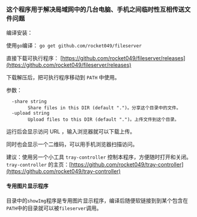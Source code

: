 ### 这个程序用于解决局域网中的几台电脑、手机之间临时性互相传送文件问题
编译安装：

使用`go`编译：
`go get github.com/rocket049/fileserver`

直接下载可执行程序：
[https://github.com/rocket049/fileserver/releases](https://github.com/rocket049/fileserver/releases)

下载解压后，把可执行程序移动到 `PATH` 中使用。

参数：

```
  -share string
    	Share files in this DIR (default ".")。分享这个目录中的文件。
  -upload string
    	Upload files to this DIR (default ".")。上传文件到这个目录。
```

运行后会显示访问 URL ，输入浏览器就可以下载上传。

同时也会显示一个二维码，可以用手机浏览器扫描访问。

建议：使用另一个小工具 `tray-controller` 控制本程序，方便随时打开和关闭。
 `tray-controller` 的主页：[https://github.com/rocket049/tray-controller](https://github.com/rocket049/tray-controller)

#### 专用图片显示程序

目录中的`showImg`程序是专用图片显示程序，编译后随便软链接到到某个包含在`PATH`中的目录就可以被`fileserver`调用。
